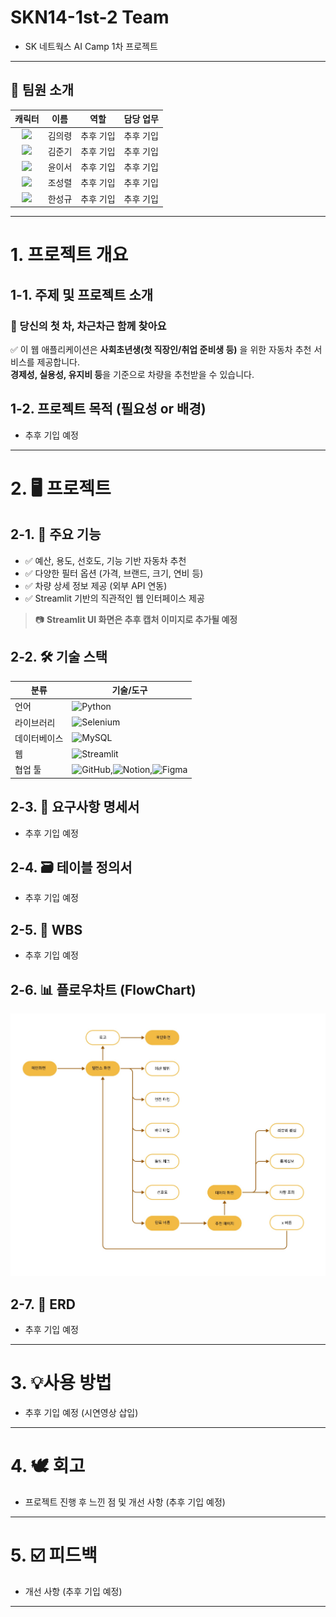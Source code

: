 # SKN14-1st-2 Team

- SK 네트웍스 AI Camp 1차 프로젝트

---

## 👥 팀원 소개

| 캐릭터 | 이름  | 역할 | 담당 업무 |
|:-----:|:-----:|:-----:|-----|
| ![](./images/euiyoung.png) | 김의령 |추후 기입|추후 기입|
| ![](./images/junki.png)    | 김준기 |추후 기입|추후 기입|
| ![](./images/iseo.png)     | 윤이서 |추후 기입|추후 기입|
| ![](./images/sungryul.png) | 조성렬 |추후 기입|추후 기입|
| ![](./images/sungkyu.png)  | 한성규 |추후 기입|추후 기입|


---

# 1. 프로젝트 개요

## 1-1. 주제 및 프로젝트 소개

### 🚗 당신의 첫 차, 차근차근 함께 찾아요

✅ 이 웹 애플리케이션은 **사회초년생(첫 직장인/취업 준비생 등)** 을 위한 자동차 추천 서비스를 제공합니다.  
**경제성, 실용성, 유지비 등**을 기준으로 차량을 추천받을 수 있습니다.

## 1-2. 프로젝트 목적 (필요성 or 배경)

- 추후 기입 예정

---

# 2. 🖥️ 프로젝트

## 2-1. 📌 주요 기능

- ✅ 예산, 용도, 선호도, 기능 기반 자동차 추천  
- ✅ 다양한 필터 옵션 (가격, 브랜드, 크기, 연비 등)  
- ✅ 차량 상세 정보 제공 (외부 API 연동)  
- ✅ Streamlit 기반의 직관적인 웹 인터페이스 제공

> 📷 **Streamlit UI 화면은 추후 캡처 이미지로 추가될 예정**

## 2-2. 🛠️ 기술 스택


| 분류 | 기술/도구                                                                                                                                                                                                                                                                                                          |
|------|----------------------------------------------------------------------------------------------------------------------------------------------------------------------------------------------------------------------------------------------------------------------------------------------------------------|
| 언어 | ![Python](https://img.shields.io/badge/Python-3776AB?style=for-the-badge&logo=python&logoColor=white)                                                                                                                                                                                                          |
| 라이브러리 | ![Selenium](https://img.shields.io/badge/Selenium-43B02A?style=for-the-badge&logo=selenium&logoColor=green)                                                                                                                                                                                                    |
| 데이터베이스 | ![MySQL](https://img.shields.io/badge/MySQL-4479A1?style=for-the-badge&logo=mysql&logoColor=blue)                                                                                                                                                                                                              |
| 웹 | ![Streamlit](https://img.shields.io/badge/Streamlit-FF4B4B?style=for-the-badge&logo=streamlit&logoColor=white)                                                                                                                                                                                                 |
| 협업 툴 | ![GitHub](https://img.shields.io/badge/GitHub-181717?style=for-the-badge&logo=github&logoColor=white),![Notion](https://img.shields.io/badge/Notion-000000?style=for-the-badge&logo=notion&logoColor=white),![Figma](https://img.shields.io/badge/Figma-F24E1E?style=for-the-badge&logo=figma&logoColor=white) |


## 2-3. 📝 요구사항 명세서

- 추후 기입 예정

## 2-4. 🗃️ 테이블 정의서

- 추후 기입 예정

## 2-5. 📅 WBS

- 추후 기입 예정

## 2-6. 📊 플로우차트 (FlowChart)

![](./docs/FlowChart.jpg)

## 2-7. 🧩 ERD

- 추후 기입 예정

---

# 3. 💡사용 방법

- 추후 기입 예정 (시연영상 삽입)

---

# 4. 🕊️ 회고

- 프로젝트 진행 후 느낀 점 및 개선 사항 (추후 기입 예정)

---

# 5. ☑️ 피드백

- 개선 사항 (추후 기입 예정)

---